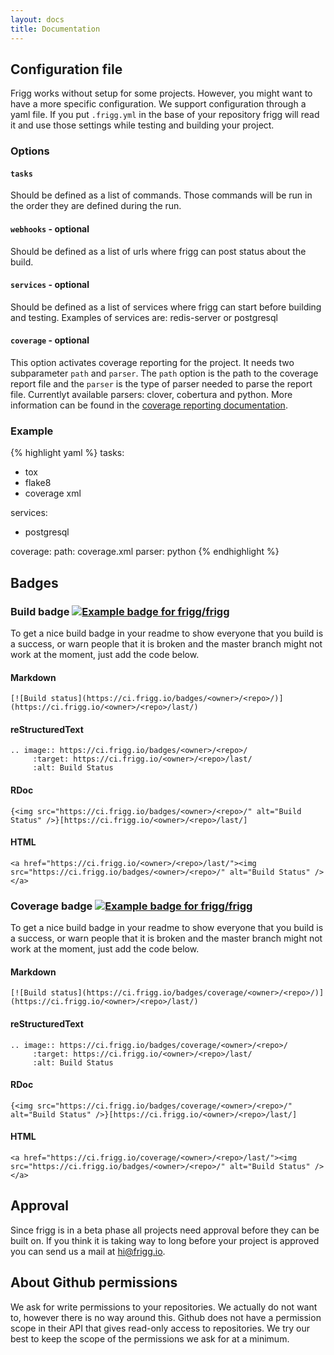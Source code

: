 ```yaml
---
layout: docs
title: Documentation
---
```


## Configuration file
Frigg works without setup for some projects. However, you might want to have a
more specific configuration. We support configuration through a yaml file. If
you put `.frigg.yml` in the base of your repository frigg will read it and use
those settings while testing and building your project.

### Options

#### `tasks`
Should be defined as a list of commands. Those commands will be run in the
order they are defined during the run.

#### `webhooks` - optional
Should be defined as a list of urls where frigg can post status about the
build.

#### `services` - optional
Should be defined as a list of services where frigg can start before building and testing.
Examples of services are: redis-server or postgresql

#### `coverage` - optional
This option activates coverage reporting for the project. It needs two subparameter `path` and `parser`. The `path` option is the path to the coverage report file and the `parser` is the type of parser needed to parse the report file. Currentlyt available parsers: clover, cobertura and python. More information can be found in the [coverage reporting documentation](/coverage-reporting/).

### Example
{% highlight yaml %}
tasks:
 - tox
 - flake8
 - coverage xml

services:
 - postgresql

coverage:
  path: coverage.xml
  parser: python
{% endhighlight %}

## Badges

### Build badge [![Example badge for frigg/frigg](https://ci.frigg.io/badges/frigg/frigg/)](https://ci.frigg.io/frigg/frigg/last/)

To get a nice build badge in your readme to show everyone that you build is a success, or warn people that it is broken and the master branch might not work at the moment, just add the code below.

#### Markdown
```
[![Build status](https://ci.frigg.io/badges/<owner>/<repo>/)](https://ci.frigg.io/<owner>/<repo>/last/)
```

#### reStructuredText
```
.. image:: https://ci.frigg.io/badges/<owner>/<repo>/
     :target: https://ci.frigg.io/<owner>/<repo>/last/
     :alt: Build Status
```

#### RDoc
```
{<img src="https://ci.frigg.io/badges/<owner>/<repo>/" alt="Build Status" />}[https://ci.frigg.io/<owner>/<repo>/last/]
```

#### HTML
```
<a href="https://ci.frigg.io/<owner>/<repo>/last/"><img src="https://ci.frigg.io/badges/<owner>/<repo>/" alt="Build Status" /></a>
```

### Coverage badge [![Example badge for frigg/frigg](https://ci.frigg.io/badges/coverage/frigg/frigg/)](https://ci.frigg.io/frigg/frigg/last/)

To get a nice build badge in your readme to show everyone that you build is a success, or warn people that it is broken and the master branch might not work at the moment, just add the code below.

#### Markdown
```
[![Build status](https://ci.frigg.io/badges/coverage/<owner>/<repo>/)](https://ci.frigg.io/<owner>/<repo>/last/)
```

#### reStructuredText
```
.. image:: https://ci.frigg.io/badges/coverage/<owner>/<repo>/
     :target: https://ci.frigg.io/<owner>/<repo>/last/
     :alt: Build Status
```

#### RDoc
```
{<img src="https://ci.frigg.io/badges/coverage/<owner>/<repo>/" alt="Build Status" />}[https://ci.frigg.io/<owner>/<repo>/last/]
```

#### HTML
```
<a href="https://ci.frigg.io/coverage/<owner>/<repo>/last/"><img src="https://ci.frigg.io/badges/<owner>/<repo>/" alt="Build Status" /></a>
```

## Approval
Since frigg is in a beta phase all projects need approval before they can be
built on. If you think it is taking way to long before your project is
approved you can send us a mail at hi@frigg.io.

## About Github permissions
We ask for write permissions to your repositories. We actually do not want to,
however there is no way around this. Github does not have a permission scope in
their API that gives read-only access to repositories. We try our best to keep
the scope of the permissions we ask for at a minimum.
